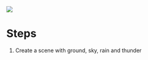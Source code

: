 <img src='https://media3.giphy.com/media/71gX15GJRRyuI/giphy.gif?cid=3640f6095c93584c2f7148694d662727'/>

# Steps
1. Create a scene with ground, sky, rain and thunder
